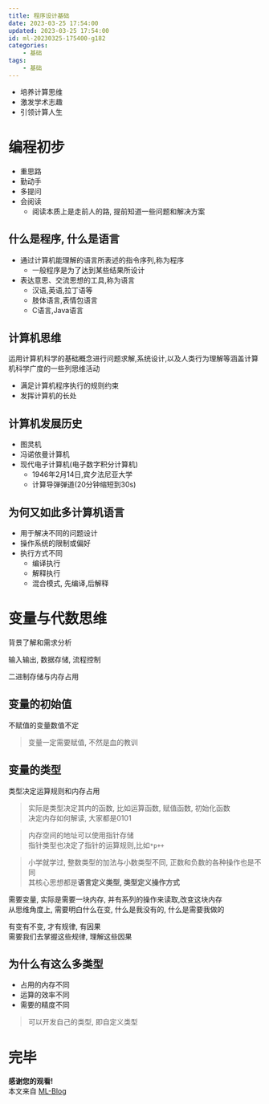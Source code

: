 ```yaml
---
title: 程序设计基础
date: 2023-03-25 17:54:00
updated: 2023-03-25 17:54:00
id: ml-20230325-175400-g182
categories:
	- 基础
tags: 
	- 基础
---
```


* 培养计算思维  
* 激发学术志趣  
* 引领计算人生

<!--more-->

# 编程初步

* 重思路
* 勤动手
* 多提问
* 会阅读
  * 阅读本质上是走前人的路, 提前知道一些问题和解决方案

## 什么是程序, 什么是语言

* 通过计算机能理解的语言所表述的指令序列,称为程序
  * 一般程序是为了达到某些结果所设计
* 表达意思、交流思想的工具,称为语言
  * 汉语,英语,拉丁语等
  * 肢体语言,表情包语言
  * C语言,Java语言


## 计算机思维

运用计算机科学的基础概念进行问题求解,系统设计,以及人类行为理解等涵盖计算机科学广度的一些列思维活动

* 满足计算机程序执行的规则约束
* 发挥计算机的长处

## 计算机发展历史

* 图灵机
* 冯诺依曼计算机
* 现代电子计算机(电子数字积分计算机)
  * 1946年2月14日,宾夕法尼亚大学
  * 计算导弹弹道(20分钟缩短到30s)

## 为何又如此多计算机语言

* 用于解决不同的问题设计
* 操作系统的限制或偏好
* 执行方式不同
  * 编译执行
  * 解释执行
  * 混合模式, 先编译,后解释

# 变量与代数思维

背景了解和需求分析

输入输出, 数据存储, 流程控制

二进制存储与内存占用

## 变量的初始值

不赋值的变量数值不定

> 变量一定需要赋值, 不然是血的教训

## 变量的类型

类型决定运算规则和内存占用

> 实际是类型决定其内的函数, 比如运算函数, 赋值函数, 初始化函数  
> 决定内存如何解读, 大家都是0101

> 内存空间的地址可以使用指针存储  
> 指针类型也决定了指针的运算规则,比如`*p++`

> 小学就学过, 整数类型的加法与小数类型不同, 正数和负数的各种操作也是不同   
> 其核心思想都是**语言定义类型, 类型定义操作方式**

需要变量, 实际是需要一块内存, 并有系列的操作来读取,改变这块内存  
从思维角度上, 需要明白什么在变, 什么是我没有的, 什么是需要我做的

有变有不变, 才有规律, 有因果  
需要我们去掌握这些规律, 理解这些因果

## 为什么有这么多类型

* 占用的内存不同
* 运算的效率不同
* 需要的精度不同

> 可以开发自己的类型, 即自定义类型

# 完毕

**感谢您的观看!**  
本文来自 [ML-Blog][ML-Blog_Link]

<!-- 图片 -->


<!-- 链接 -->


<!-- 水印 -->
[ML-Blog_Link]:https://userminghaoli.github.io/ "我的博客"


